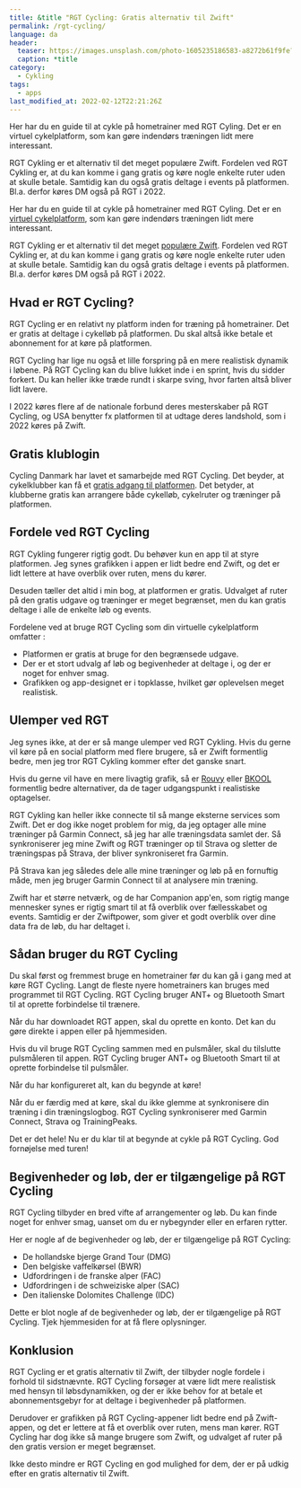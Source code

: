 ```yaml
---
title: &title "RGT Cycling: Gratis alternativ til Zwift"
permalink: /rgt-cycling/
language: da
header:
  teaser: https://images.unsplash.com/photo-1605235186583-a8272b61f9fe?ixlib=rb-1.2.1&ixid=MnwxMjA3fDB8MHxwaG90by1wYWdlfHx8fGVufDB8fHx8&auto=format&fit=crop&w=400&q=5
  caption: *title
category:
  - Cykling
tags:
  - apps
last_modified_at: 2022-02-12T22:21:26Z
---
```


Her har du en guide til at cykle på hometrainer med RGT Cyling. Det er en virtuel cykelplatform, som kan gøre indendørs træningen lidt mere interessant.

RGT Cykling er et alternativ til det meget populære Zwift. Fordelen ved RGT Cykling er, at du kan komme i gang gratis og køre nogle enkelte ruter uden at skulle betale. Samtidig kan du også gratis deltage i events på platformen. Bl.a. derfor køres DM også på RGT i 2022.

Her har du en guide til at cykle på hometrainer med RGT Cyling. Det er en [virtuel cykelplatform](/hometrainer-apps/), som kan gøre indendørs træningen lidt mere interessant.

RGT Cykling er et alternativ til det meget [populære Zwift](/komplet-begynderguide-zwift/). Fordelen ved RGT Cykling er, at du kan komme i gang gratis og køre nogle enkelte ruter uden at skulle betale. Samtidig kan du også gratis deltage i events på platformen. Bl.a. derfor køres DM også på RGT i 2022.

## Hvad er RGT Cycling?

RGT Cycling er en relativt ny platform inden for træning på hometrainer. Det er gratis at deltage i cykelløb på platformen. Du skal altså ikke betale et abonnement for at køre på platformen.

RGT Cycling har lige nu også et lille forspring på en mere realistisk dynamik i løbene. På RGT Cycling kan du blive lukket inde i en sprint, hvis du sidder forkert. Du kan heller ikke træde rundt i skarpe sving, hvor farten altså bliver lidt lavere.

I 2022 køres flere af de nationale forbund deres mesterskaber på RGT Cycling, og USA benytter fx platformen til at udtage deres landshold, som i 2022 køres på Zwift.

## Gratis klublogin

Cycling Danmark har lavet et samarbejde med RGT Cycling. Det beyder, at cykelklubber kan få et [gratis adgang til platformen](https://www.cyklingdanmark.dk/klubmedlems-nyheder/vis-nyhed/article/gratis-klublogin-til-rgt-cycling/). Det betyder, at klubberne gratis kan arrangere både cykelløb, cykelruter og træninger på platformen.

## Fordele ved RGT Cycling

RGT Cykling fungerer rigtig godt. Du behøver kun en app til at styre platformen. Jeg synes grafikken i appen er lidt bedre end Zwift, og det er lidt lettere at have overblik over ruten, mens du kører.

Desuden tæller det altid i min bog, at platformen er gratis. Udvalget af ruter på den gratis udgave og træninger er meget begrænset, men du kan gratis deltage i alle de enkelte løb og events.

Fordelene ved at bruge RGT Cycling som din virtuelle cykelplatform omfatter :

- Platformen er gratis at bruge for den begrænsede udgave.
- Der er et stort udvalg af løb og begivenheder at deltage i, og der er noget for enhver smag.
- Grafikken og app-designet er i topklasse, hvilket gør oplevelsen meget realistisk.

## Ulemper ved RGT

Jeg synes ikke, at der er så mange ulemper ved RGT Cykling. Hvis du gerne vil køre på en social platform med flere brugere, så er Zwift formentlig bedre, men jeg tror RGT Cykling kommer efter det ganske snart.

Hvis du gerne vil have en mere livagtig grafik, så er [Rouvy](/rouvy/) eller [BKOOL](/bkool-begynderguide/) formentlig bedre alternativer, da de tager udgangspunkt i realistiske optagelser.

RGT Cykling kan heller ikke connecte til så mange eksterne services som Zwift. Det er dog ikke noget problem for mig, da jeg optager alle mine træninger på Garmin Connect, så jeg har alle træningsdata samlet der. Så synkroniserer jeg mine Zwift og RGT træninger op til Strava og sletter de træningspas på Strava, der bliver synkroniseret fra Garmin.

På Strava kan jeg således dele alle mine træninger og løb på en fornuftig måde, men jeg bruger Garmin Connect til at analysere min træning.

Zwift har et større netværk, og de har Companion app'en, som rigtig mange mennesker synes er rigtig smart til at få overblik over fællesskabet og events. Samtidig er der Zwiftpower, som giver et godt overblik over dine data fra de løb, du har deltaget i.

## Sådan bruger du RGT Cycling

Du skal først og fremmest bruge en hometrainer før du kan gå i gang med at køre RGT Cycling. Langt de fleste nyere hometrainers kan bruges med programmet til RGT Cycling. RGT Cycling bruger ANT+ og Bluetooth Smart til at oprette forbindelse til trænere.

Når du har downloadet RGT appen, skal du oprette en konto. Det kan du gøre direkte i appen eller på hjemmesiden.

Hvis du vil bruge RGT Cycling sammen med en pulsmåler, skal du tilslutte pulsmåleren til appen. RGT Cycling bruger ANT+ og Bluetooth Smart til at oprette forbindelse til pulsmåler.

Når du har konfigureret alt, kan du begynde at køre!

Når du er færdig med at køre, skal du ikke glemme at synkronisere din træning i din træningslogbog. RGT Cycling synkroniserer med Garmin Connect, Strava og TrainingPeaks.

Det er det hele! Nu er du klar til at begynde at cykle på RGT Cycling. God fornøjelse med turen!

## Begivenheder og løb, der er tilgængelige på RGT Cycling

RGT Cycling tilbyder en bred vifte af arrangementer og løb. Du kan finde noget for enhver smag, uanset om du er nybegynder eller en erfaren rytter.

Her er nogle af de begivenheder og løb, der er tilgængelige på RGT Cycling:

- De hollandske bjerge Grand Tour (DMG)
- Den belgiske vaffelkørsel (BWR)
- Udfordringen i de franske alper (FAC)
- Udfordringen i de schweiziske alper (SAC)
- Den italienske Dolomites Challenge (IDC)

Dette er blot nogle af de begivenheder og løb, der er tilgængelige på RGT Cycling. Tjek hjemmesiden for at få flere oplysninger.

## Konklusion

RGT Cycling er et gratis alternativ til Zwift, der tilbyder nogle fordele i forhold til sidstnævnte. RGT Cycling forsøger at være lidt mere realistisk med hensyn til løbsdynamikken, og der er ikke behov for at betale et abonnementsgebyr for at deltage i begivenheder på platformen.

Derudover er grafikken på RGT Cycling-appener lidt bedre end på Zwift-appen, og det er lettere at få et overblik over ruten, mens man kører. RGT Cycling har dog ikke så mange brugere som Zwift, og udvalget af ruter på den gratis version er meget begrænset.

Ikke desto mindre er RGT Cycling en god mulighed for dem, der er på udkig efter en gratis alternativ til Zwift.
